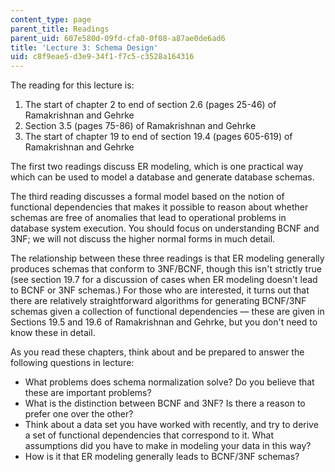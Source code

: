 ```yaml
---
content_type: page
parent_title: Readings
parent_uid: 607e580d-09fd-cfa0-0f08-a87ae0de6ad6
title: 'Lecture 3: Schema Design'
uid: c8f9eae5-d3e9-34f1-f7c5-c3528a164316
---
```


The reading for this lecture is:

1.  The start of chapter 2 to end of section 2.6 (pages 25-46) of Ramakrishnan and Gehrke
2.  Section 3.5 (pages 75-86) of Ramakrishnan and Gehrke
3.  The start of chapter 19 to end of section 19.4 (pages 605-619) of Ramakrishnan and Gehrke

The first two readings discuss ER modeling, which is one practical way which can be used to model a database and generate database schemas.

The third reading discusses a formal model based on the notion of functional dependencies that makes it possible to reason about whether schemas are free of anomalies that lead to operational problems in database system execution. You should focus on understanding BCNF and 3NF; we will not discuss the higher normal forms in much detail.

The relationship between these three readings is that ER modeling generally produces schemas that conform to 3NF/BCNF, though this isn't strictly true (see section 19.7 for a discussion of cases when ER modeling doesn't lead to BCNF or 3NF schemas.) For those who are interested, it turns out that there are relatively straightforward algorithms for generating BCNF/3NF schemas given a collection of functional dependencies — these are given in Sections 19.5 and 19.6 of Ramakrishnan and Gehrke, but you don't need to know these in detail.

As you read these chapters, think about and be prepared to answer the following questions in lecture:

*   What problems does schema normalization solve? Do you believe that these are important problems?
*   What is the distinction between BCNF and 3NF? Is there a reason to prefer one over the other?
*   Think about a data set you have worked with recently, and try to derive a set of functional dependencies that correspond to it. What assumptions did you have to make in modeling your data in this way?
*   How is it that ER modeling generally leads to BCNF/3NF schemas?